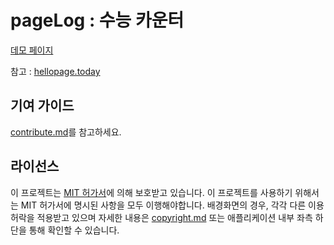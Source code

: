 # pageLog : 수능 카운터

[데모 페이지](https://icecream0910.github.io/pagelog/)

참고 : [hellopage.today](https://github.com/Juneyoung-Kang/hellopage.today)

## 기여 가이드
[contribute.md](./contribute.md)를 참고하세요.

## 라이선스
이 프로젝트는 [MIT 허가서](./LICENSE)에 의해 보호받고 있습니다. 이 프로젝트를 사용하기 위해서는 MIT 허가서에 명시된 사항을 모두 이행해야합니다. 배경화면의 경우, 각각 다른 이용허락을 적용받고 있으며 자세한 내용은 [copyright.md](./copyright.md) 또는 애플리케이션 내부 좌측 하단을 통해 확인할 수 있습니다.
